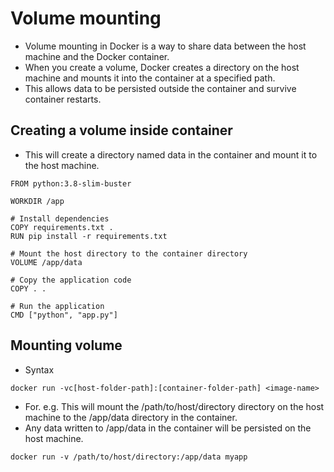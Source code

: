 # Volume mounting
- Volume mounting in Docker is a way to share data between the host machine and the Docker container. 
- When you create a volume, Docker creates a directory on the host machine and mounts it into the container at a specified path. 
- This allows data to be persisted outside the container and survive container restarts.

## Creating a volume inside container
- This will create a directory named data in the container and mount it to the host machine.
```
FROM python:3.8-slim-buster

WORKDIR /app

# Install dependencies
COPY requirements.txt .
RUN pip install -r requirements.txt

# Mount the host directory to the container directory
VOLUME /app/data

# Copy the application code
COPY . .

# Run the application
CMD ["python", "app.py"]
```

## Mounting volume
- Syntax
```
docker run -vc[host-folder-path]:[container-folder-path] <image-name>
```
- For. e.g. This will mount the /path/to/host/directory directory on the host machine to the /app/data directory in the container. 
- Any data written to /app/data in the container will be persisted on the host machine.
```
docker run -v /path/to/host/directory:/app/data myapp
```
